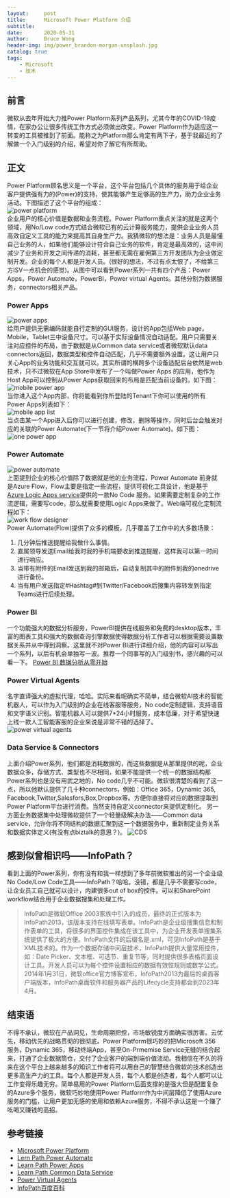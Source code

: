 ```yaml
---
layout:     post
title:      Microsoft Power Platform 介绍
subtitle:   
date:       2020-05-31
author:     Bruce Wong
header-img: img/power_brandon-morgan-unsplash.jpg
catalog: true
tags:
    - Microsoft
    - 技术
---
```


## 前言  
微软从去年开始大力推Power Platform系列产品系列，尤其今年的COVID-19疫情，在家办公让很多传统工作方式必须做出改变。Power Platform作为适应这一转变的工具被推到了前面。能称之为Platform那么肯定有两下子，基于我最近的了解做一个入门级别的介绍，希望对你了解它有所帮助。  

## 正文  
Power Platform顾名思义是一个平台，这个平台包括几个具体的服务用于给企业客户提供强有力的(Power)的支持，使其能够产生足够高的生产力，助力企业业务活动。下图描述了这个平台的组成：  
![power platform](../../../../img/microsoft/platform1.png)  
企业用户的核心价值是数据和业务流程。Power Platform重点关注的就是这两个领域，用No/Low code方式结合微软已有的云计算服务能力，提供企业业务人员高效自定义工具的能力来提高其自身生产力。我猜微软的想法是：业务人员是最懂自己业务的人，如果他们能够设计符合自己业务的软件，肯定是最高效的，这中间减少了业务和开发之间传递的消耗，甚至都无需在雇佣第三方开发团队为企业做定制开发。企业的每个人都是开发人员。(很好的想法，不过有点太恨了，不给第三方ISV一点机会的感觉)。从图中可以看到Power系列一共有四个产品：Power Apps，Power Automate，PowerBI，Power virtual Agents。其他分别为数据服务，connectors相关产品。

### Power Apps
![power apps](../../../../img/microsoft/powerapps.png)  
给用户提供无需编码就能自行定制的GUI服务，设计的App包括Web page，Mobile，Tablet三中设备尺寸。可以基于实际设备情况自动适配。用户只需要关注对应控件的布局，由于数据是从Common data service或者微软默认data connectors返回，数据类型和控件自动匹配，几乎不需要额外设置。这让用户只关心App的业务功能和交互就可以。其实所谓的横跨多个设备适配后台依然是web技术，只不过微软在App Store中发布了一个叫做Power Apps
的应用，他作为Host App可以控制从Power Apps获取回来的布局是匹配当前设备的。如下图：
![mobile power app](../../../../img/microsoft/powerapp.jpg)  
当你进入这个App内部，你将能看到你所登陆的Tenant下你可以使用的所有Power Apps列表如下：  
![mobile app list](../../../../img/microsoft/powerapplist.jpg)  
当点击某一个App进入后你可以进行创建，修改，删除等操作，同时后台会触发对应的关联的Power Automate(下一节将介绍Power Automate)。如下图：
![one power app](../../../../img/microsoft/onepowerapp.png)

### Power Automate
![power automate](../../../../img/microsoft/powerautomate.png)  
上面提到企业的核心价值除了数据就是他的业务流程，Power Automate 前身就是Azure Flow，Flow主要是指定一些流程，提供可视化工具设计，他是基于[Azure Logic Apps service](https://azure.microsoft.com/en-us/services/logic-apps/)提供的一款No Code 服务。如果需要定制复杂的工作流逻辑，需要写code，那么就需要使用Logic Apps来做了。Web端可视化定制流程如下：  
![work flow designer](../../../../img/microsoft/create-complete.png)  
Power Automate(Flow)提供了众多的模板，几乎覆盖了工作中的大多数场景：
1. 几分钟后推送提醒给我做什么事情。
2. 直属领导发送Email给我时我的手机端要收到推送提醒，这样我可以第一时间进行响应。
3. 当带有附件的Email发送到我的邮箱后，自动复制其中的附件到我的onedrive进行备份。
4. 当有用户发送指定#Hashtag#到Twitter/Facebook后搜集内容转发到指定Teams进行后续处理。

### Power BI  
一个功能强大的数据分析服务，PowerBI提供在线服务和免费的desktop版本，丰富的图表工具和强大的数据查询引擎数据使得数据分析工作者可以根据需要设置数据关系并从中得到洞察。这里就不对Power BI进行详细介绍，他的内容可以写出一个系列，以后有机会单独写一波。推荐一个同事写的入门级别书，感兴趣的可以看一下。
[Power BI 数据分析从零开始](https://item.jd.com/12642549.html)

### Power Virtual Agents  
名字直译强大的虚拟代理，哈哈。实际来看呢确实不简单，结合微软AI技术的智能机器人，可以作为入门级别的企业在线客服等服务，No code定制逻辑，支持语音和文字语义识别。智能机器人可以提供7*24小时服务，成本低廉，对于希望快速上线一款人工智能客服的企业来说是非常不错的选择了。
![power virtual agents](../../../../img/microsoft/powervirtualagents.jpg)  

### Data Service &  Connectors  
上面介绍Power系列，他们都是消耗数据的，而这些数据是从那里提供的呢，企业数据众多，存储方式、类型也不尽相同，如果不能提供一个统一的数据结构那Power系列也是没有用武之地的，No code几乎不可能。微软很清楚的看到了这一点，所以他默认提供了几十种connectors，例如：Office 365，Dynamic 365, Facebook,Twitter,Salesfors,Box,Dropbox等。方便你直接将对应的数据提取到Power Platform平台进行消费。当然支持自定义connector来提供定制化。
另一方面业务数据集中处理微软提供了一个轻量级解决办法——Common data service，允许你将不同结构的数据汇聚到这一个数据服务中，重新制定业务关系和数据实体定义(有没有点biztalk的意思？)。
![CDS](../../../../img/microsoft/platform.png)

## 感到似曾相识吗——InfoPath？

看到上面的Power系列，你有没有和我一样想到了多年前微软推出的另一个企业级No Code/Low Code工具——InfoPath？哈哈。没错，都是几乎不需要写code，让企业员工自己就可以设计，内建很多out of box的控件。可以和SharePoint workflow结合用于企业数据搜集和处理工作。
> InfoPath是微软Office 2003家族中引入的成员，最终的正式版本为InfoPath2013，该版本支持在线填写表单。InfoPath是企业级搜集信息和制作表单的工具，将很多的界面控件集成在该工具中，为企业开发表单搜集系统提供了极大的方便。InfoPath文件的后缀名是.xml，可见InfoPath是基于XML技术的。作为一个数据存储中间层技术，InfoPath提供大量常用控件，如：Date Picker、文本框、可选节、重复节等，同时提供很多表格页面设计工具。开发人员可以为每个控件设置相应的数据有效性规则或数学公式。
2014年1月31日，微软office官方博客宣布，InfoPath2013为最后的桌面客户端版本，InfoPath桌面软件和服务器产品的Lifecycle支持都会到2023年4月。  

## 结束语

不得不承认，微软在产品洞见，生命周期把控，市场敏锐度方面确实很厉害。云优先，移动优先的战略贯彻的很彻底。Power Platform很巧妙的把Microsoft 356 服务，Dynamic 365，移动终端App，甚至On-Prmemise Service无缝的结合起来，打通了企业数据筒仓，交付了企业客户的端到端价值流动。我相信在不久的将来在这个平台上越来越多的知识工作者将可以用自己的智慧结合微软的技术创造出更多高生产力的工具。每个人都是开发人员，每个人都是创造者，每个人都可以让工作变得乐趣无穷。简单易用的Power Platform后面支撑的是强大但是配置复杂的Azure多个服务，微软巧妙地使用Power Platform作为中间层降低了使用Azure服务的门槛，让用户更加无感的使用和依赖Azure服务，不得不承认这是一个赚了吆喝又赚钱的高招。

## 参考链接

- [Microsoft Power Platform](https://powerplatform.microsoft.com/en-us/)
- [Lern Path Power Automate](https://docs.microsoft.com/en-us/learn/modules/get-started-flows/)
- [Learn Path Power Apps](https://docs.microsoft.com/en-us/learn/modules/get-started-with-powerapps/)
- [Learn Path Common Data Service](https://docs.microsoft.com/en-us/learn/modules/get-started-with-powerapps-common-data-service/)
- [Power Virtual Agents](https://powervirtualagents.microsoft.com/en-us/)
- [InfoPath百度百科](https://baike.baidu.com/item/infopath)



